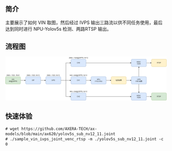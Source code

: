 ## 简介
  主要展示了如何 VIN 取图，然后经过 IVPS 输出三路流以供不同任务使用，最后达到同时进行 NPU-Yolov5s 检测、两路RTSP 输出。

## 流程图
![](../../docs/sample_vin_ivps_joint_venc_rtsp.png)

## 快速体验
```
# wget https://github.com/AXERA-TECH/ax-models/blob/main/ax620/yolov5s_sub_nv12_11.joint
# ./sample_vin_ivps_joint_venc_rtsp -m ./yolov5s_sub_nv12_11.joint -c 0
```